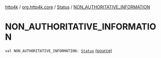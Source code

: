 [http4k](../../index.md) / [org.http4k.core](../index.md) / [Status](index.md) / [NON_AUTHORITATIVE_INFORMATION](./-n-o-n_-a-u-t-h-o-r-i-t-a-t-i-v-e_-i-n-f-o-r-m-a-t-i-o-n.md)

# NON_AUTHORITATIVE_INFORMATION

`val NON_AUTHORITATIVE_INFORMATION: `[`Status`](index.md) [(source)](https://github.com/http4k/http4k/blob/master/http4k-core/src/main/kotlin/org/http4k/core/Status.kt#L16)